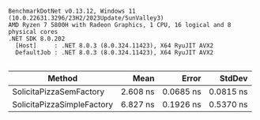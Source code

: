 ```

BenchmarkDotNet v0.13.12, Windows 11 (10.0.22631.3296/23H2/2023Update/SunValley3)
AMD Ryzen 7 5800H with Radeon Graphics, 1 CPU, 16 logical and 8 physical cores
.NET SDK 8.0.202
  [Host]     : .NET 8.0.3 (8.0.324.11423), X64 RyuJIT AVX2
  DefaultJob : .NET 8.0.3 (8.0.324.11423), X64 RyuJIT AVX2


```
| Method                     | Mean     | Error     | StdDev    |
|--------------------------- |---------:|----------:|----------:|
| SolicitaPizzaSemFactory    | 2.608 ns | 0.0685 ns | 0.0815 ns |
| SolicitaPizzaSimpleFactory | 6.827 ns | 0.1926 ns | 0.5370 ns |
